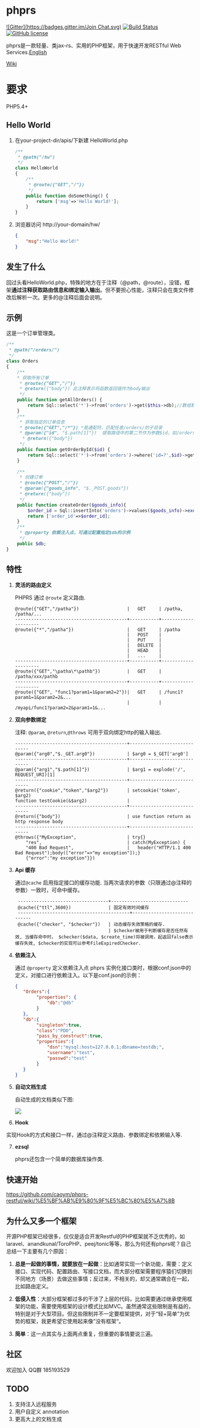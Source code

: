 # phprs 
[![Gitter](https://badges.gitter.im/Join Chat.svg)](https://gitter.im/caoym/phprs-restful)
[![Build Status](https://travis-ci.org/caoym/phprs-restful.svg)](https://travis-ci.org/caoym/phprs-restful)
[![GitHub license](https://img.shields.io/badge/license-MIT-blue.svg)](https://raw.githubusercontent.com/caoym/phprs-restful/master/LICENSE)

phprs是一款轻量、类jax-rs、实用的PHP框架，用于快速开发RESTful Web Services.[English](https://github.com/caoym/phprs-restful/blob/master/README.md)

[Wiki](https://github.com/caoym/phprs-restful/wiki/English)

# 要求

   PHP5.4+

## Hello World

1. 在your-project-dir/apis/下新建 HelloWorld.php 

    ```PHP
    /**
     * @path("/hw")
     */
    class HelloWorld
    {
        /** 
         * @route({"GET","/"})
         */
        public function doSomething() {
            return ['msg'=>'Hello World!'];
        }
    }
    ```
2. 浏览器访问 http://your-domain/hw/

    ```JSON
    {
        "msg":"Hello World!"
    }
    ```
    
## 发生了什么

   回过头看HelloWorld.php，特殊的地方在于注释（@path，@route），没错，框架**通过注释获取路由信息和绑定输入输出**。但不要担心性能，注释只会在类文件修改后解析一次。更多的@注释后面会说明。

## 示例 

   这是一个订单管理类。

```PHP
/**
 * @path("/orders/")
 */
class Orders
{
    /** 
    * 获取所有订单
     * @route({"GET","/"})
     * @return({"body"}) 此注释表示将函数返回值作为body输出
     */
    public function getAllOrders() {
        return Sql::select('*')->from('orders')->get($this->db);//数组默认将被转换成json输出
    }
    /** 
     * 获取指定的订单信息
     * @route({"GET","/*"}) *是通配符，匹配任意/orders/的子目录
     * @param({"id", "$.path[1]"})  提取路径中的第二节作为参数$id，如/orders/123中的123
      * @return({"body"})
     */
    public function getOrderById($id) {
        return Sql::select('*')->from('orders')->where('id=?',$id)->get($this->db);
    }
    
    /** 
     * 创建订单
     * @route({"POST","/"}) 
     * @param({"goods_info", "$._POST.goods"})
     * @return({"body"})
     */
    public function createOrder($goods_info){
        $order_id = Sql::insertInto('orders')->values($goods_info)->exec($this->db)->lastInsertId();
        return ['order_id'=>$order_id];
    }
    /**
     * @property 依赖注入点，可通过配置指定$db的示例
     */
    public $db;
}
```

## 特性

1.  **灵活的路由定义**

    PHPRS 通过 `@route` 定义路由.

        @route({"GET","/patha"})                  |   GET     | /patha, /patha/...
        ------------------------------------------+-----------+---------------------
        @route({"*","/patha"})                    |   GET     | /patha
                                                  |   POST    |
                                                  |   PUT     |
                                                  |   DELETE  |
                                                  |   HEAD    |
                                                  |   ...     |
        ------------------------------------------+-----------+---------------------
        @route({"GET","\patha\*\pathb"})          |   GET     | /patha/xxx/pathb
        ------------------------------------------+-----------+---------------------
        @route({"GET", "func1?param1=1&param2=2"})|   GET     | /func1?param1=1&param2=2&...
                                                  |           | /myapi/func1?param2=2&param1=1&...

2.  **双向参数绑定**

    注释: `@param`, `@return`,`@throws` 可用于双向绑定http的输入输出.

       
        ------------------------------------------+-----------------------------
        @param({"arg0","$._GET.arg0"})            | $arg0 = $_GET['arg0']
        ------------------------------------------+-----------------------------
        @param({"arg1","$.path[1]"})              | $arg1 = explode('/', REQUEST_URI)[1]
        ------------------------------------------+-----------------------------
        @return({"cookie","token","$arg2"})       | setcookie('token', $arg2)
        function testCookie(&$arg2)               |
        ------------------------------------------+-----------------------------
        @return({"body"})                         | use function return as http response body
        ------------------------------------------+-----------------------------
        @throws({"MyException",                   | try{}
            "res",                                | catch(MyException) {
            "400 Bad Request",                    |   header("HTTP/1.1 400 Bad Request");body(["error"=>"my exception"]);}
            {"error":"my exception"}}) 

3. **Api 缓存**

    通过`@cache` 启用指定接口的缓存功能. 当两次请求的参数（只限通过@注释的参数）一致时，可命中缓存。

        ----------------------------------+-----------------------------
        @cache({"ttl",3600})              | 固定有效时间缓存
        ------------------------------------------+-----------------------------
        @cache({"checker", "$checker"})   | 动态缓存失效策略的缓存. 
                                          | $checker被用于判断缓存是否任然有效, 当缓存命中时， $checker($data, $create_time)将被调用，起返回false表示缓存失效, $checker的实现可以参考FileExpiredChecker.

4. **依赖注入**

   通过 `@property` 定义依赖注入点
   phprs 实例化接口类时，根据conf.json中的定义，对接口进行依赖注入。以下是conf.json的示例：
    ```JSON
    {
       "Orders":{
            "properties": {
                "db":"@db"
            }
       },
       "db":{
            "singleton":true,
            "class":"PDO",
            "pass_by_construct":true,
            "properties":{
                "dsn":"mysql:host=127.0.0.1;dbname=testdb;",
                "username":"test",
                "passwd":"test"  		
            }
       }
    }
    ```

5. **自动文档生成**

   自动生成的文档类似下图:
   
   ![](https://raw.githubusercontent.com/caoym/phprs-restful/master/doc/doc_sample_1.png)

6. **Hook**

  实现Hook的方式和接口一样，通过@注释定义路由、参数绑定和依赖输入等.
   
7. **ezsql**
 
   phprs还包含一个简单的数据库操作类.
   
## 快速开始

   https://github.com/caoym/phprs-restful/wiki/%E5%BF%AB%E9%80%9F%E5%BC%80%E5%A7%8B

## 为什么又多一个框架

   开源PHP框架已经很多，仅仅是适合开发Restful的PHP框架就不乏优秀的，如laravel、anandkunal/ToroPHP、peej/tonic等等，那么为何还有phprs呢？自己总结一下主要有几个原因：

   1. **总是一起做的事情，就要放在一起做**：比如通常实现一个新功能，需要：定义接口、实现代码、配置路由、写接口文档，而大部分框架需要程序猿们切换到不同地方（场景）去做这些事情；反过来，不相关的，却又通常耦合在一起，比如路由定义。

   2. **低侵入性**：大部分框架都过多的干涉了上层的代码，比如需要通过继承使用框架的功能，需要使用框架的设计模式比如MVC。虽然通常这些限制是有益的，特别是对于大型项目。但这些限制并不一定要框架提供，对于“轻+简单”为优势的框架，我更希望它使用起来像”没有框架“。

   3. **简单**：这一点其实与上面两点重复，但重要的事情要说三遍。

## 社区

   欢迎加入 QQ群 185193529

## TODO

1. 支持注入远程服务
2. 用户自定义 annotation
3. 更高大上的文档生成
